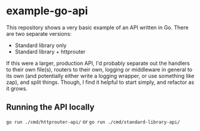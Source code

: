 # example-go-api

This repository shows a very basic example of an API written in Go. There are two separate versions:
  - Standard library only
  - Standard library + httprouter

If this were a larger, production API, I'd probably separate out the handlers to their own file(s), routers to their own, logging or middleware in general to its own (and potentially either write a logging wrapper, or use something like zap), and split things. Though, I find it helpful to start simply, and refactor as it grows.

## Running the API locally

`go run ./cmd/httprouter-api/`
or
`go run ./cmd/standard-library-api/`